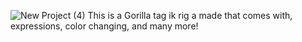 ![New Project (4)](https://github.com/user-attachments/assets/4bc616bd-f3cd-4544-ba31-8d7b71927eb8)
This is a Gorilla tag ik rig a made that comes with, expressions, color changing, and many more!
